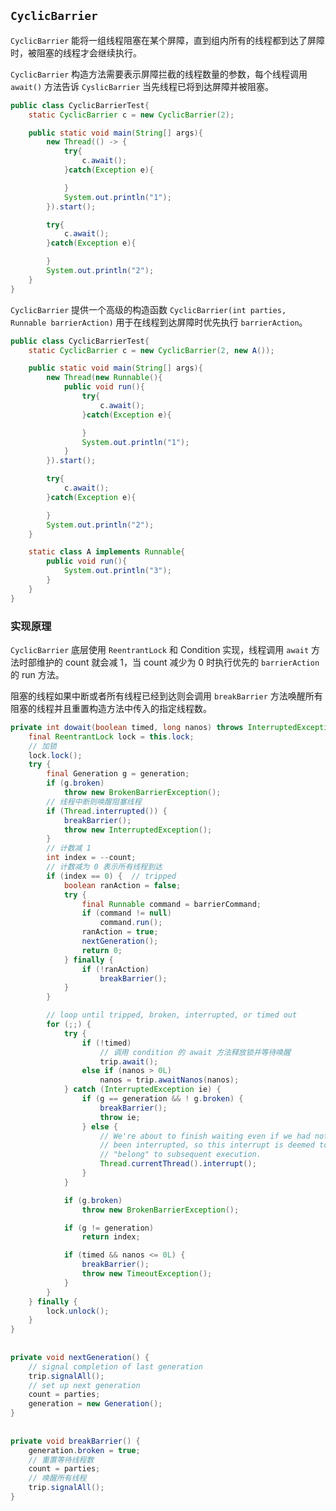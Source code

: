 ## `CyclicBarrier`

`CyclicBarrier` 能将一组线程阻塞在某个屏障，直到组内所有的线程都到达了屏障时，被阻塞的线程才会继续执行。

`CyclicBarrier` 构造方法需要表示屏障拦截的线程数量的参数，每个线程调用 ```await()``` 方法告诉 `CyslicBarrier` 当先线程已将到达屏障并被阻塞。

```java
public class CyclicBarrierTest{
    static CyclicBarrier c = new CyclicBarrier(2);

    public static void main(String[] args){
        new Thread(() -> {
            try{
                c.await();
            }catch(Exception e){

            }
            System.out.println("1");
        }).start();

        try{
            c.await();
        }catch(Exception e){

        }
        System.out.println("2");
    }
}
```



`CyclicBarrier` 提供一个高级的构造函数 ```CyclicBarrier(int parties, Runnable barrierAction)``` 用于在线程到达屏障时优先执行 `barrierAction`。

```java
public class CyclicBarrierTest{
    static CyclicBarrier c = new CyclicBarrier(2, new A());

    public static void main(String[] args){
        new Thread(new Runnable(){
            public void run(){
                try{
                    c.await();
                }catch(Exception e){

                }
                System.out.println("1");
            }
        }).start();

        try{
            c.await();
        }catch(Exception e){

        }
        System.out.println("2");
    }

    static class A implements Runnable{
        public void run(){
            System.out.println("3");
        }
    }
}
```
### 实现原理

`CyclicBarrier` 底层使用 `ReentrantLock` 和 Condition 实现，线程调用 `await` 方法时部维护的 count 就会减 1，当 count 减少为 0 时执行优先的 `barrierAction` 的 run 方法。

阻塞的线程如果中断或者所有线程已经到达则会调用 `breakBarrier` 方法唤醒所有阻塞的线程并且重置构造方法中传入的指定线程数。

```java
private int dowait(boolean timed, long nanos) throws InterruptedException, BrokenBarrierException, TimeoutException {
    final ReentrantLock lock = this.lock;
    // 加锁
    lock.lock();
    try {
        final Generation g = generation;
        if (g.broken)
            throw new BrokenBarrierException();
        // 线程中断则唤醒阻塞线程
        if (Thread.interrupted()) {
            breakBarrier();
            throw new InterruptedException();
        }
        // 计数减 1
        int index = --count;
        // 计数减为 0 表示所有线程到达
        if (index == 0) {  // tripped
            boolean ranAction = false;
			try {
				final Runnable command = barrierCommand;
				if (command != null)
					command.run();
				ranAction = true;
				nextGeneration();
				return 0;
			} finally {
				if (!ranAction)
					breakBarrier();
			}
		}

		// loop until tripped, broken, interrupted, or timed out
		for (;;) {
			try {
				if (!timed)
                    // 调用 condition 的 await 方法释放锁并等待唤醒
					trip.await();
				else if (nanos > 0L)
					nanos = trip.awaitNanos(nanos);
			} catch (InterruptedException ie) {
				if (g == generation && ! g.broken) {
					breakBarrier();
					throw ie;
				} else {
					// We're about to finish waiting even if we had not
					// been interrupted, so this interrupt is deemed to
					// "belong" to subsequent execution.
					Thread.currentThread().interrupt();
				}
			}

			if (g.broken)
				throw new BrokenBarrierException();

			if (g != generation)
				return index;

			if (timed && nanos <= 0L) {
				breakBarrier();
				throw new TimeoutException();
			}
		}
	} finally {
		lock.unlock();
	}
}
	
	
private void nextGeneration() {
	// signal completion of last generation
	trip.signalAll();
	// set up next generation
	count = parties;
	generation = new Generation();
}
	
	
private void breakBarrier() {
	generation.broken = true;
    // 重置等待线程数
	count = parties;
    // 唤醒所有线程
	trip.signalAll();
}
```